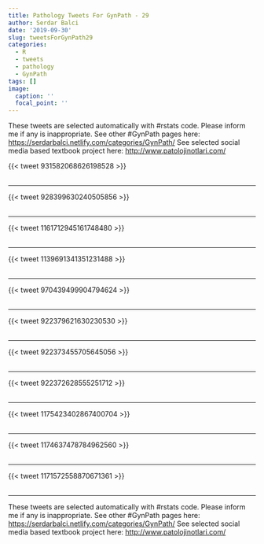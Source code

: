 ```yaml
---
title: Pathology Tweets For GynPath - 29
author: Serdar Balci
date: '2019-09-30'
slug: tweetsForGynPath29
categories:
  - R
  - tweets
  - pathology
  - GynPath
tags: []
image:
  caption: ''
  focal_point: ''
---
```



These tweets are selected automatically with #rstats code. Please inform me if any is inappropriate.
See other #GynPath pages here: https://serdarbalci.netlify.com/categories/GynPath/ 
See selected social media based textbook project here: http://www.patolojinotlari.com/

{{< tweet 931582068626198528 >}}
<br>
<br>
<hr>
{{< tweet 928399630240505856 >}}
<br>
<br>
<hr>
{{< tweet 1161712945161748480 >}}
<br>
<br>
<hr>
{{< tweet 1139691341351231488 >}}
<br>
<br>
<hr>
{{< tweet 970439499904794624 >}}
<br>
<br>
<hr>
{{< tweet 922379621630230530 >}}
<br>
<br>
<hr>
{{< tweet 922373455705645056 >}}
<br>
<br>
<hr>
{{< tweet 922372628555251712 >}}
<br>
<br>
<hr>
{{< tweet 1175423402867400704 >}}
<br>
<br>
<hr>
{{< tweet 1174637478784962560 >}}
<br>
<br>
<hr>
{{< tweet 1171572558870671361 >}}
<br>
<br>
<hr>


These tweets are selected automatically with #rstats code. Please inform me if any is inappropriate.
See other #GynPath pages here: https://serdarbalci.netlify.com/categories/GynPath/ 
See selected social media based textbook project here: http://www.patolojinotlari.com/
